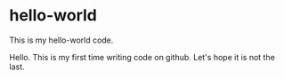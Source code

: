 # hello-world
This is my hello-world code.

Hello. This is my first time writing code on github.
Let's hope it is not the last.

